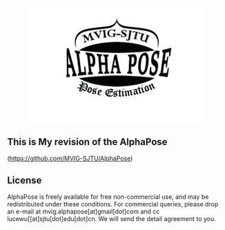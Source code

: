 
<div align="center">
    <img src="doc/logo.jpg", width="400">
</div>

## This is My revision of the AlphaPose
(https://github.com/MVIG-SJTU/AlphaPose)


## License
AlphaPose is freely available for free non-commercial use, and may be redistributed under these conditions. For commercial queries, please drop an e-mail at mvig.alphapose[at]gmail[dot]com and cc lucewu[[at]sjtu[dot]edu[dot]cn. We will send the detail agreement to you.

